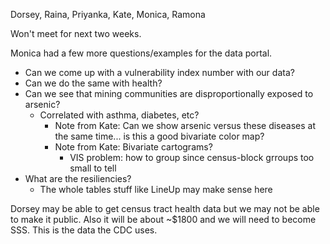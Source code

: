 Dorsey, Raina, Priyanka, Kate, Monica, Ramona

Won't meet for next two weeks.

Monica had a few more questions/examples for the data portal.

* Can we come up with a vulnerability index number with our data?
* Can we do the same with health?
* Can we see that mining communities are disproportionally exposed to arsenic?
  * Correlated with asthma, diabetes, etc?
    * Note from Kate: Can we show arsenic versus these diseases at the same time... is this a good bivariate color map?
    * Note from Kate: Bivariate cartograms?
      * VIS problem: how to group since census-block grroups too small to tell
* What are the resiliencies?
  * The whole tables stuff like LineUp may make sense here
  
  
Dorsey may be able to get census tract health data but we may not be able to make it public. Also it will be about ~$1800 and we will need to become SSS. This is the data the CDC uses.
